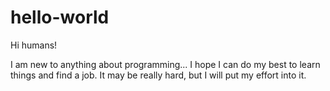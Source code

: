 # hello-world

Hi humans!

I am new to anything about programming... I hope I can do my best to learn things and find a job. It may be really hard, but I will put my effort into it.
